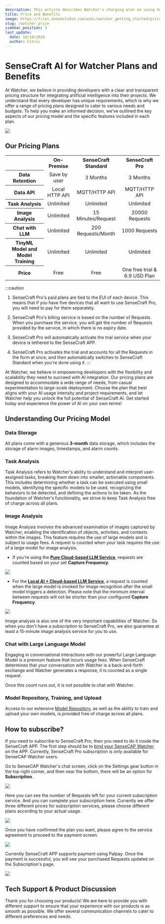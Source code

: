 ```yaml
---
description: This article describes Watcher's charging plan on using SenseCraft AI.
title: Price and Benefits
image: https://files.seeedstudio.com/wiki/watcher_getting_started/price_month_simpler.png
slug: /watcher_price
sidebar_position: 3
last_update:
  date: 10/18/2024
  author: Citric
---
```


# SenseCraft AI for Watcher Plans and Benefits

At Watcher, we believe in providing developers with a clear and transparent pricing structure for integrating artificial intelligence into their projects. We understand that every developer has unique requirements, which is why we offer a range of pricing plans designed to cater to various needs and budgets. To help you make an informed decision, we've outlined the key aspects of our pricing model and the specific features included in each plan.

<div style={{textAlign:'center'}}><img src="https://files.seeedstudio.com/wiki/watcher_getting_started/price_month_simpler.png" style={{width:1000, height:'auto'}}/></div>

## Our Pricing Plans

<div class="table-center">
	<table align="center">
		<tr>
			<th> </th>
      <th>On-Premise</th>
			<th>SenseCraft Standard</th>
      <th>SenseCraft Pro</th>
		</tr>
		<tr>
			<th>Data Retention</th>
			<td align="center">Save by user</td>
			<td align="center">3 Months</td>
			<td align="center">3 Months</td>
		</tr>
		<tr>
			<th>Data API</th>
			<td align="center">Local HTTP API</td>
			<td align="center">MQTT/HTTP API</td>
			<td align="center">MQTT/HTTP API</td>
		</tr>
		<tr>
			<th>Task Analysis</th>
			<td align="center">Unlimited</td>
			<td align="center">Unlimited</td>
			<td align="center">Unlimited</td>
		</tr>
		<tr>
			<th>Image Analysis</th>
			<td align="center">Unlimited</td>
			<td align="center">15 Minutes/Request</td>
			<td align="center">20000 Requests</td>
		</tr>
		<tr>
			<th>Chat with LLM</th>
			<td align="center">Unlimited</td>
			<td align="center">200 Requests/Month</td>
			<td align="center">1000 Requests</td>
		</tr>
		<tr>
			<th>TinyML Model and Model Training</th>
			<td align="center">Unlimited</td>
			<td align="center">Unlimited</td>
			<td align="center">Unlimited</td>
		</tr>
    <tr>
			<th>Price</th>
			<td align="center">Free</td>
			<td align="center">Free</td>
			<td align="center">One free trial & 6.9 USD Plan</td>
		</tr>
	</table>
</div>

:::caution
1. SenseCraft Pro's paid plans are tied to the EUI of each device. This means that if you have five devices that all want to use SenseCraft Pro, you will need to pay for them separately.

2. SenseCraft Pro's billing service is based on the number of Requests. When you purchase the service, you will get the number of Requests provided by the service, in which there is no expiry date.

3. SenseCraft Pro will automatically activate the trial service when your device is tethered to the SenseCraft APP.

4. SenseCraft Pro activates the trial and accounts for all the Requests in the form at once, and then automatically switches to SenseCraft Standard when you're done using it.
:::

At Watcher, we believe in empowering developers with the flexibility and scalability they need to succeed with AI integration. Our pricing plans are designed to accommodate a wide range of needs, from casual experimentation to large-scale deployment. Choose the plan that best aligns with your AI usage intensity and project requirements, and let Watcher help you unlock the full potential of SenseCraft AI. Get started today and experience the power of AI on your own terms!

## Understanding Our Pricing Model

### Data Storage

All plans come with a generous **3-month** data storage, which includes the storage of alarm images, timestamps, and alarm counts.

### Task Analysis

Task Analysis refers to Watcher's ability to understand and interpret user-assigned tasks, breaking them down into smaller, actionable components. This includes determining whether a task can be executed using small models, identifying the specific models to be used, recognizing the behaviors to be detected, and defining the actions to be taken. As the foundation of Watcher's functionality, we strive to keep Task Analysis free of charge across all plans.

### Image Analysis

Image Analysis involves the advanced examination of images captured by Watcher, enabling the identification of objects, activities, and contexts within the images. This feature requires the use of large models and is subject to usage fees. A request is counted when your task requires the use of a large model for image analysis.

- If you're using the **[Pure Cloud-based LLM Service](https://wiki.seeedstudio.com/getting_started_with_watcher_task/#pure-cloud-based-llm-service)**, requests are counted based on your set **Capture Frequency**.

<div style={{textAlign:'center'}}><img src="https://files.seeedstudio.com/wiki/watcher_getting_started/llm-app.png" style={{width:1000, height:'auto'}}/></div>

- For the **[Local AI + Cloud-based LLM Service](https://wiki.seeedstudio.com/getting_started_with_watcher_task/#local-ai--cloud-based-llm-service)**, a request is counted when the large model is invoked for image recognition after the small model triggers a detection. Please note that the minimum interval between requests will not be shorter than your configured **Capture Frequency**.

<div style={{textAlign:'center'}}><img src="https://files.seeedstudio.com/wiki/watcher_getting_started/local_llm-app.png" style={{width:1000, height:'auto'}}/></div>

Image analysis is also one of the very important capabilities of Watcher. So when you don't have a subscription to SenseCraft Pro, we also guarantee at least a 15-minute image analysis service for you to use.

### Chat with Large Language Model

Engaging in conversational interactions with our powerful Large Language Model is a premium feature that incurs usage fees. When SenseCraft determines that your conversation with Watcher is a back-and-forth exchange and Watcher generates a response, it is counted as a single request.

Once this count runs out, it is not possible to chat with Watcher.

### Model Repository, Training, and Upload

Access to our extensive [Model Repository](https://sensecraft.seeed.cc/ai/#/model?redirect=%2Fdevice), as well as the ability to train and upload your own models, is provided free of charge across all plans.

## How to subscribe?

If you need to subscribe to SenseCraft Pro, then you need to do it inside the SenseCraft APP. The first step should be to [bind your SenseCAP Watcher](https://wiki.seeedstudio.com/getting_started_with_watcher/#step-3-device-binding) on the APP. Currently, SenseCraft Pro subscription is only available for SenseCAP Watcher users.

Go to SenseCAP Watcher's chat screen, click on the Settings gear button in the top right corner, and then near the bottom, there will be an option for **Subscription**.

<div style={{textAlign:'center'}}><img src="https://files.seeedstudio.com/wiki/watcher_getting_started/subscription.png" style={{width:250, height:'auto'}}/></div>

Here you can see the number of Requests left for your current subscription service. And you can complete your subscription here. Currently we offer three different prices for subscription services, please choose different plans according to your actual usage.

<div style={{textAlign:'center'}}><img src="https://files.seeedstudio.com/wiki/watcher_getting_started/pay_page1.png" style={{width:250, height:'auto'}}/></div>

Once you have confirmed the plan you want, please agree to the service agreement to proceed to the payment screen.

<div style={{textAlign:'center'}}><img src="https://files.seeedstudio.com/wiki/watcher_getting_started/pay_page2.png" style={{width:250, height:'auto'}}/></div>

Currently SenseCraft APP supports payment using Palpay. Once the payment is successful, you will see your purchased Requests updated on the Subscription's page.

<div style={{textAlign:'center'}}><img src="https://files.seeedstudio.com/wiki/watcher_getting_started/pay_page3.png" style={{width:250, height:'auto'}}/></div>

## Tech Support & Product Discussion

Thank you for choosing our products! We are here to provide you with different support to ensure that your experience with our products is as smooth as possible. We offer several communication channels to cater to different preferences and needs.

<div class="table-center">
  <div class="button_tech_support_container">
  <a href="https://forum.seeedstudio.com/" class="button_forum"></a> 
  <a href="https://www.seeedstudio.com/contacts" class="button_email"></a>
  </div>

  <div class="button_tech_support_container">
  <a href="https://discord.gg/eWkprNDMU7" class="button_discord"></a> 
  <a href="https://github.com/Seeed-Studio/wiki-documents/discussions/69" class="button_discussion"></a>
  </div>
</div>

